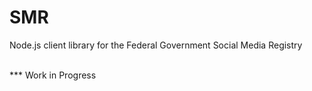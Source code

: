 SMR 
==============================

Node.js client library for the Federal Government Social Media Registry

<br/>
*** Work in Progress
